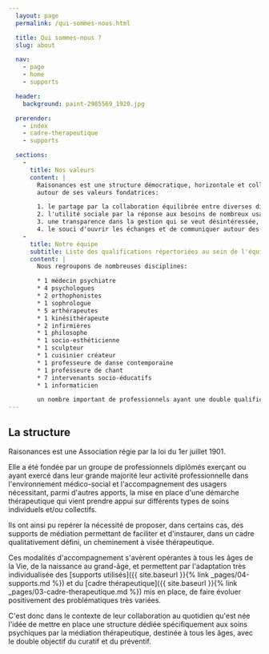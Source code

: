 ```yaml
---
  layout: page
  permalink: /qui-sommes-nous.html

  title: Qui sommes-nous ?
  slug: about

  nav:
    - page
    - home
    - supports

  header:
    background: paint-2985569_1920.jpg

  prerender:
    - index
    - cadre-therapeutique
    - supports

  sections:
    -
      title: Nos valeurs
      content: |
        Raisonances est une structure démocratique, horizontale et collaborative, articulée
        autour de ses valeurs fondatrices:

        1. le partage par la collaboration équilibrée entre diverses disciplines, dans le cadre de la réalisation d'un projet innovant
        2. l'utilité sociale par la réponse aux besoins de nombreux usagers qui, à l'heure actuelle, ne sont pas pleinement satisfaits tant sur le plan qualitatif que quantitatif sur le territoire local
        3. une transparence dans la gestion qui se veut désintéressée, tournée vers le développement et la diversification des outils et des objectifs de l'association, dans un engagement à une démarche continue d'amélioration de la qualité, qui s'appuiera sur des échanges permanents entre usagers, partenaires-usagers, partenaires-opérationnels et professionnels adhérents
        4. le souci d'ouvrir les échanges et de communiquer autour des médiations thérapeutiques, par l'organisation de journées, la publication d'articles, voire la fondation de revues spécialisées
    -
      title: Notre équipe
      subtitle: Liste des qualifications répertoriées au sein de l'équipe de Raisonances
      content: |
        Nous regroupons de nombreuses disciplines:

        * 1 médecin psychiatre
        * 4 psychologues
        * 2 orthophonistes
        * 1 sophrologue
        * 5 arthérapeutes
        * 1 kinésithérapeute
        * 2 infirmières
        * 1 philosophe
        * 1 socio-esthéticienne
        * 1 sculpteur
        * 1 cuisinier créateur
        * 1 professeure de danse contemporaine
        * 1 professeure de chant
        * 7 intervenants socio-éducatifs
        * 1 informaticien

        un nombre important de professionnels ayant une double qualification.
---
```


## La structure

Raisonances est une Association régie par la loi du 1er juillet 1901.

Elle a été fondée par un groupe de professionnels diplômés exerçant ou ayant
exercé dans leur grande majorité leur activité professionnelle dans l'environnement
médico-social et l'accompagnement des usagers nécessitant, parmi d'autres apports,
la mise en place d'une démarche thérapeutique qui vient prendre appui sur différents
types de soins individuels et/ou collectifs.

Ils ont ainsi pu repérer la nécessité de proposer, dans certains cas, des supports de
médiation permettant de faciliter et d'instaurer, dans un cadre qualitativement défini,
un cheminement à visée thérapeutique.

Ces modalités d'accompagnement s'avèrent opérantes à tous les âges de la Vie, de
la naissance au grand-âge, et permettent par l'adaptation très individualisée des
[supports utilisés]({{ site.baseurl }}{% link _pages/04-supports.md %}) et du
[cadre thérapeutique]({{ site.baseurl }}{% link _pages/03-cadre-therapeutique.md %})
mis en place, de faire évoluer positivement des problématiques très variées.

C'est donc dans le contexte de leur collaboration au quotidien qu'est née l'idée
de mettre en place une structure dédiée spécifiquement aux soins psychiques par la
médiation thérapeutique, destinée à tous les âges, avec le double objectif du curatif
et du préventif.
